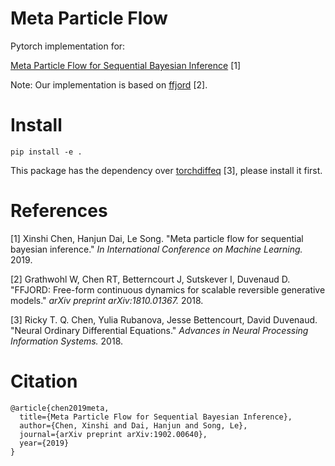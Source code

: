# Meta Particle Flow

Pytorch implementation for:

[Meta Particle Flow for Sequential Bayesian Inference](https://arxiv.org/abs/1902.00640) [1]

Note: Our implementation is based on [ffjord](https://github.com/rtqichen/ffjord) [2].

# Install

  `pip install -e .`

  This package has the dependency over [torchdiffeq](https://github.com/rtqichen/torchdiffeq) [3], please install it first.


# References
[1] Xinshi Chen, Hanjun Dai, Le Song. "Meta particle flow for sequential bayesian inference." *In International Conference on Machine Learning.* 2019.

[2] Grathwohl W, Chen RT, Betterncourt J, Sutskever I, Duvenaud D. "FFJORD: Free-form continuous dynamics for scalable reversible generative models." *arXiv preprint arXiv:1810.01367.* 2018.

[3] Ricky T. Q. Chen, Yulia Rubanova, Jesse Bettencourt, David Duvenaud. "Neural Ordinary Differential Equations." *Advances in Neural Processing Information Systems.* 2018.

# Citation
```
@article{chen2019meta,
  title={Meta Particle Flow for Sequential Bayesian Inference},
  author={Chen, Xinshi and Dai, Hanjun and Song, Le},
  journal={arXiv preprint arXiv:1902.00640},
  year={2019}
}
```
